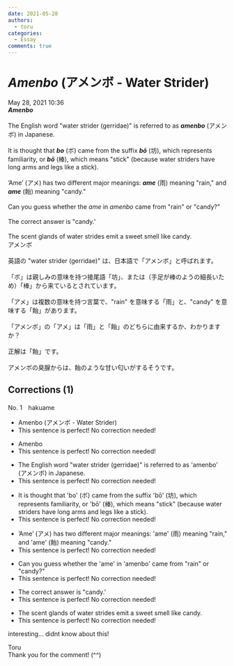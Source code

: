```yaml
---
date: 2021-05-28
authors:
  - toru
categories:
  - Essay
comments: true
---
```


# <strong><em>Amenbo</strong></em> (アメンボ - Water Strider)
<div class="date">May 28, 2021 10:36</div>
<div id="post"><div id="body_show_ori">
<strong><em>Amenbo</strong></em><br/><br/>The English word "water strider (gerridae)" is referred to as <strong><em>amenbo</em></strong> (アメンボ) in Japanese.<br/><br/>It is thought that <strong><em>bo</em></strong> (ボ) came from the suffix <strong><em>bō</em></strong> (坊), which represents familiarity, or <strong><em>bō</em></strong> (棒), which means "stick" (because water striders have long arms and legs like a stick).<br/><br/>’Ame’ (アメ) has two different major meanings: <strong><em>ame</em></strong> (雨) meaning "rain," and <strong><em>ame</em></strong> (飴) meaning "candy."<br/><br/>Can you guess whether the <em>ame</em> in <em>amenbo</em> came from "rain" or "candy?"<br/><br/>The correct answer is "candy.'<br/><br/>The scent glands of water strides emit a sweet smell like candy.
</div></div>

<!-- more -->

<div id="post_ja"><div id="body_show_mo">
アメンボ<br/><br/>英語の "water strider (gerridae)" は、日本語で「アメンボ」と呼ばれます。<br/><br/>「ボ」は親しみの意味を持つ接尾語「坊」、または（手足が棒のようの細長いため）「棒」から来ているとされています。<br/><br/>「アメ」は複数の意味を持つ言葉で、"rain" を意味する「雨」と、"candy" を意味する「飴」があります。<br/><br/>「アメンボ」の「アメ」は「雨」と「飴」のどちらに由来するか、わかりますか？<br/><br/>正解は「飴」です。<br/><br/>アメンボの臭腺からは、飴のような甘い匂いがするそうです。
</div></div>

## Corrections (1)
<div id="block"><div class="first_name"> No. 1　<span class="just_name">hakuame</span></div><div id="block2">
<ul class="correction_field">
<li class="incorrect">Amenbo (アメンボ - Water Strider)</li>
<li class="corrected perfect">This sentence is perfect! No correction needed!</li>
</ul>
<ul class="correction_field">
<li class="incorrect">Amenbo</li>
<li class="corrected perfect">This sentence is perfect! No correction needed!</li>
</ul>
<ul class="correction_field">
<li class="incorrect">The English word "water strider (gerridae)" is referred to as 'amenbo' (アメンボ) in Japanese.</li>
<li class="corrected perfect">This sentence is perfect! No correction needed!</li>
</ul>
<ul class="correction_field">
<li class="incorrect">It is thought that 'bo' (ボ) came from the suffix 'bō' (坊), which represents familiarity, or 'bō' (棒), which means "stick" (because water striders have long arms and legs like a stick).</li>
<li class="corrected perfect">This sentence is perfect! No correction needed!</li>
</ul>
<ul class="correction_field">
<li class="incorrect">’Ame’ (アメ) has two different major meanings: 'ame' (雨) meaning "rain," and 'ame' (飴) meaning "candy."</li>
<li class="corrected perfect">This sentence is perfect! No correction needed!</li>
</ul>
<ul class="correction_field">
<li class="incorrect">Can you guess whether the 'ame' in 'amenbo' came from "rain" or "candy?"</li>
<li class="corrected perfect">This sentence is perfect! No correction needed!</li>
</ul>
<ul class="correction_field">
<li class="incorrect">The correct answer is "candy.'</li>
<li class="corrected perfect">This sentence is perfect! No correction needed!</li>
</ul>
<ul class="correction_field">
<li class="incorrect">The scent glands of water strides emit a sweet smell like candy.</li>
<li class="corrected perfect">This sentence is perfect! No correction needed!</li>
</ul>
<p class="comment_small">
 interesting... didnt know about this!
</p>

</div><div class="name"><span class="just_name">Toru</span><br>
Thank you for the comment! (^^)
</div>
</div>
